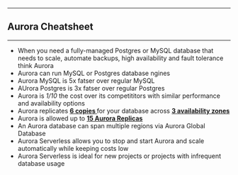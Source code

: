 
---
## Aurora Cheatsheet
---

- When you need a fully-managed Postgres or MySQL database that needs to scale, automate backups, high availability and fault tolerance think Aurora
- Aurora can run MySQL or Postgres database ngines
- Aurora MySQL is 5x fatser over regular MySQL 
- AUrora Postgres is 3x fatser over regular Postgres
- Aurora is <i> 1/10 </i> the cost over its competititors with similar performance and availability options
- Aurora replicates <b> <u> 6 copies </u> </b> for your database across <b> <u> 3 availability zones </u></b>
- Aurora is allowed up to <b> <u> 15 Aurora Replicas </u></b>
- An Aurora database can span multiple regions via Aurora Global Database
- Aurora Serverless allows you to stop and start Aurora and scale automatically while keeping costs low 
- Aurora Serverless is ideal for new projects or projects with infrequent database usage


